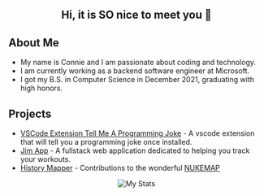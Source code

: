
## <div align="center"> Hi, it is SO nice to meet you 🐙</div>

## About Me
* My name is Connie and I am passionate about coding and technology.
* I am currently working as a backend software engineer at Microsoft.
* I got my B.S. in Computer Science in December 2021, graduating with high honors.

## Projects
* [VSCode Extension Tell Me A Programming Joke](https://github.com/conniexu444/vscode-tell-me-a-joke) - A vscode extension that will tell you a programming joke once installed.
* [Jim App](https://github.com/conniexu444/jim-app) - A fullstack web application dedicated to helping you track your workouts.
* [History Mapper](https://github.com/HistoryMapper) - Contributions to the wonderful [NUKEMAP](https://nuclearsecrecy.com/nukemap/)


<p align="center">
  <img src="https://github-readme-stats.vercel.app/api?username=conniexu444&theme=dark" alt="My Stats"/>
</p>
